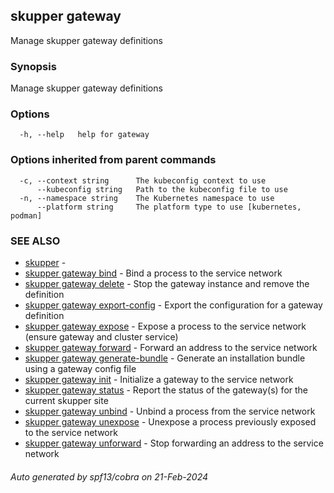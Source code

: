 ## skupper gateway

Manage skupper gateway definitions

### Synopsis

Manage skupper gateway definitions

### Options

```
  -h, --help   help for gateway
```

### Options inherited from parent commands

```
  -c, --context string      The kubeconfig context to use
      --kubeconfig string   Path to the kubeconfig file to use
  -n, --namespace string    The Kubernetes namespace to use
      --platform string     The platform type to use [kubernetes, podman]
```

### SEE ALSO

* [skupper](skupper.md)	 - 
* [skupper gateway bind](skupper_gateway_bind.md)	 - Bind a process to the service network
* [skupper gateway delete](skupper_gateway_delete.md)	 - Stop the gateway instance and remove the definition
* [skupper gateway export-config](skupper_gateway_export-config.md)	 - Export the configuration for a gateway definition
* [skupper gateway expose](skupper_gateway_expose.md)	 - Expose a process to the service network (ensure gateway and cluster service)
* [skupper gateway forward](skupper_gateway_forward.md)	 - Forward an address to the service network
* [skupper gateway generate-bundle](skupper_gateway_generate-bundle.md)	 - Generate an installation bundle using a gateway config file
* [skupper gateway init](skupper_gateway_init.md)	 - Initialize a gateway to the service network
* [skupper gateway status](skupper_gateway_status.md)	 - Report the status of the gateway(s) for the current skupper site
* [skupper gateway unbind](skupper_gateway_unbind.md)	 - Unbind a process from the service network
* [skupper gateway unexpose](skupper_gateway_unexpose.md)	 - Unexpose a process previously exposed to the service network
* [skupper gateway unforward](skupper_gateway_unforward.md)	 - Stop forwarding an address to the service network

###### Auto generated by spf13/cobra on 21-Feb-2024
